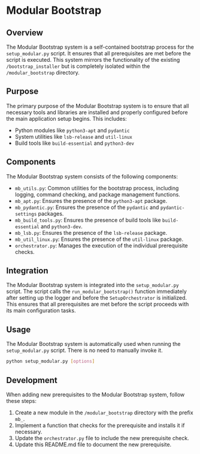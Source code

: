 # Modular Bootstrap

## Overview

The Modular Bootstrap system is a self-contained bootstrap process for the `setup_modular.py` script. It ensures that all prerequisites are met before the script is executed. This system mirrors the functionality of the existing `/bootstrap_installer` but is completely isolated within the `/modular_bootstrap` directory.

## Purpose

The primary purpose of the Modular Bootstrap system is to ensure that all necessary tools and libraries are installed and properly configured before the main application setup begins. This includes:

- Python modules like `python3-apt` and `pydantic`
- System utilities like `lsb-release` and `util-linux`
- Build tools like `build-essential` and `python3-dev`

## Components

The Modular Bootstrap system consists of the following components:

- `mb_utils.py`: Common utilities for the bootstrap process, including logging, command checking, and package management functions.
- `mb_apt.py`: Ensures the presence of the `python3-apt` package.
- `mb_pydantic.py`: Ensures the presence of the `pydantic` and `pydantic-settings` packages.
- `mb_build_tools.py`: Ensures the presence of build tools like `build-essential` and `python3-dev`.
- `mb_lsb.py`: Ensures the presence of the `lsb-release` package.
- `mb_util_linux.py`: Ensures the presence of the `util-linux` package.
- `orchestrator.py`: Manages the execution of the individual prerequisite checks.

## Integration

The Modular Bootstrap system is integrated into the `setup_modular.py` script. The script calls the `run_modular_bootstrap()` function immediately after setting up the logger and before the `SetupOrchestrator` is initialized. This ensures that all prerequisites are met before the script proceeds with its main configuration tasks.

## Usage

The Modular Bootstrap system is automatically used when running the `setup_modular.py` script. There is no need to manually invoke it.

```bash
python setup_modular.py [options]
```

## Development

When adding new prerequisites to the Modular Bootstrap system, follow these steps:

1. Create a new module in the `/modular_bootstrap` directory with the prefix `mb_`.
2. Implement a function that checks for the prerequisite and installs it if necessary.
3. Update the `orchestrator.py` file to include the new prerequisite check.
4. Update this README.md file to document the new prerequisite.